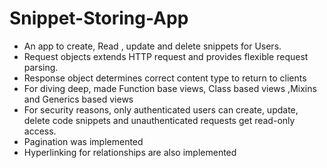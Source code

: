 # Snippet-Storing-App

- An app to create, Read , update and delete snippets for Users.
- Request objects extends HTTP request and provides flexible request parsing.
- Response object determines correct content type to return to clients
- For diving deep, made Function base views, Class based views ,Mixins and Generics based views
- For security reasons, only authenticated users can create, update, delete code snippets and unauthenticated requests get read-only access.
- Pagination was implemented
- Hyperlinking for relationships are also implemented
